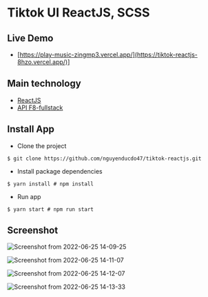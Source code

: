 # Tiktok UI ReactJS, SCSS

## Live Demo
- [https://play-music-zingmp3.vercel.app/](https://tiktok-reactjs-8hzo.vercel.app/)]

## Main technology
- [ReactJS](https://github.com/facebook/react)
- [API F8-fullstack](https://tiktok.fullstack.edu.vn/api/)


## Install App
- Clone the project
```shell
$ git clone https://github.com/nguyenducdo47/tiktok-reactjs.git
```
- Install package dependencies
```shell
$ yarn install # npm install
```

- Run app
```shell
$ yarn start # npm run start
```

## Screenshot
![Screenshot from 2022-06-25 14-09-25](![image](https://github.com/nguyenducdo47/tiktok-reactjs/assets/90445289/ad219d5b-727d-49a8-8806-95361ec5c0e2)
)


![Screenshot from 2022-06-25 14-11-07](https://user-images.githubusercontent.com/64464369/175762955-0106630a-8e2c-4974-84c1-11b5b1d9c5be.png)


![Screenshot from 2022-06-25 14-12-07](https://user-images.githubusercontent.com/64464369/175762971-829735fb-10c2-41dc-9159-4ddf97a1d152.png)


![Screenshot from 2022-06-25 14-13-33](https://user-images.githubusercontent.com/64464369/175762985-36c33cd4-3603-4cd4-a4a5-79dbc32b1bea.png)


